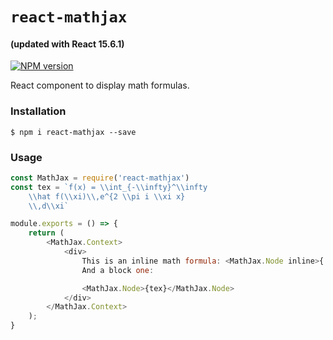 # `react-mathjax`
#### (updated with React 15.6.1)

[![NPM version](https://badge.fury.io/js/react-mathjax.svg)](http://badge.fury.io/js/react-mathjax)

React component to display math formulas.

### Installation

```
$ npm i react-mathjax --save
```

### Usage

```js
const MathJax = require('react-mathjax')
const tex = `f(x) = \\int_{-\\infty}^\\infty
    \\hat f(\\xi)\\,e^{2 \\pi i \\xi x}
    \\,d\\xi`

module.exports = () => {
    return (
        <MathJax.Context>
            <div>
                This is an inline math formula: <MathJax.Node inline>{'a = b'}</MathJax.Node>
                And a block one:

                <MathJax.Node>{tex}</MathJax.Node>
            </div>
        </MathJax.Context>
    );
}
```
